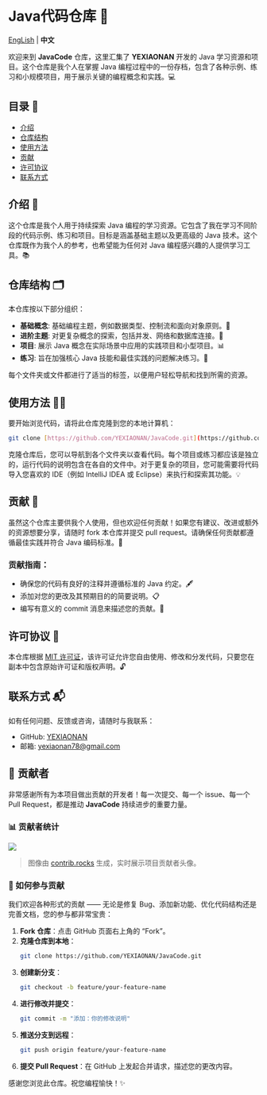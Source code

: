 # Java代码仓库 🚀

[EngLish](https://github.com/YEXIAONAN/JavaCode) | **中文**

欢迎来到 **JavaCode** 仓库，这里汇集了 **YEXIAONAN** 开发的 Java 学习资源和项目。这个仓库是我个人在掌握 Java 编程过程中的一份存档，包含了各种示例、练习和小规模项目，用于展示关键的编程概念和实践。💻

## 目录 📑
- [介绍](#介绍)
- [仓库结构](#仓库结构)
- [使用方法](#使用方法)
- [贡献](#贡献)
- [许可协议](#许可协议)
- [联系方式](#联系方式)

## 介绍 🌱

这个仓库是我个人用于持续探索 Java 编程的学习资源。它包含了我在学习不同阶段的代码示例、练习和项目。目标是涵盖基础主题以及更高级的 Java 技术。这个仓库既作为我个人的参考，也希望能为任何对 Java 编程感兴趣的人提供学习工具。📚

## 仓库结构 🗂️

本仓库按以下部分组织：

- **基础概念**: 基础编程主题，例如数据类型、控制流和面向对象原则。📖
- **进阶主题**: 对更复杂概念的探索，包括并发、网络和数据库连接。🔧
- **项目**: 展示 Java 概念在实际场景中应用的实践项目和小型项目。📊
- **练习**: 旨在加强核心 Java 技能和最佳实践的问题解决练习。📝

每个文件夹或文件都进行了适当的标签，以便用户轻松导航和找到所需的资源。

## 使用方法 🏃‍♂️

要开始浏览代码，请将此仓库克隆到您的本地计算机：

```bash
git clone [https://github.com/YEXIAONAN/JavaCode.git](https://github.com/YEXIAONAN/JavaCode.git)
```

克隆仓库后，您可以导航到各个文件夹以查看代码。每个项目或练习都应该是独立的，运行代码的说明包含在各自的文件中。对于更复杂的项目，您可能需要将代码导入您喜欢的 IDE（例如 IntelliJ IDEA 或 Eclipse）来执行和探索其功能。💡

## 贡献 🤝

虽然这个仓库主要供我个人使用，但也欢迎任何贡献！如果您有建议、改进或额外的资源想要分享，请随时 fork 本仓库并提交 pull request。请确保任何贡献都遵循最佳实践并符合 Java 编码标准。🔄

### 贡献指南：

  - 确保您的代码有良好的注释并遵循标准的 Java 约定。🖋️
  - 添加对您的更改及其预期目的的简要说明。📋
  - 编写有意义的 commit 消息来描述您的贡献。💬

## 许可协议 📜

本仓库根据 [MIT 许可证](LICENSE)，该许可证允许您自由使用、修改和分发代码，只要您在副本中包含原始许可证和版权声明。🔓

## 联系方式 📬

如有任何问题、反馈或咨询，请随时与我联系：

  - GitHub: [YEXIAONAN](https://github.com/YEXIAONAN)
  - 邮箱: yexiaonan78@gmail.com

## 🤝 贡献者

非常感谢所有为本项目做出贡献的开发者！每一次提交、每一个 issue、每一个 Pull Request，都是推动 **JavaCode** 持续进步的重要力量。

### 📊 贡献者统计

<a href="https://github.com/yexiaonan/javacode/graphs/contributors">
  <img src="https://contrib.rocks/image?repo=yexiaonan/javacode" />
</a>

> 图像由 [contrib.rocks](https://contrib.rocks) 生成，实时展示项目贡献者头像。

### 🧭 如何参与贡献

我们欢迎各种形式的贡献 —— 无论是修复 Bug、添加新功能、优化代码结构还是完善文档，您的参与都非常宝贵：

1. **Fork 仓库**：点击 GitHub 页面右上角的 “Fork”。
2. **克隆仓库到本地**：
   ```bash
   git clone https://github.com/YEXIAONAN/JavaCode.git
   ```
3. **创建新分支**：
   ```bash
   git checkout -b feature/your-feature-name
   ```
4. **进行修改并提交**：
   ```bash
   git commit -m "添加：你的修改说明"
   ```
5. **推送分支到远程**：
   ```bash
   git push origin feature/your-feature-name
   ```
6. **提交 Pull Request**：在 GitHub 上发起合并请求，描述您的更改内容。

感谢您浏览此仓库。祝您编程愉快！✨

